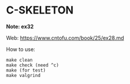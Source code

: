 # C-SKELETON

**Note: ex32**

Web: https://www.cntofu.com/book/25/ex28.md

How to use: 

```
make clean
make check (need ^c)
make (for test)
make valgrind
```

